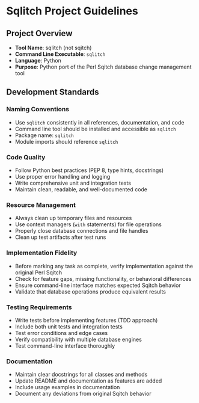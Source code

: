 # Sqlitch Project Guidelines

## Project Overview
- **Tool Name**: sqlitch (not sqitch)
- **Command Line Executable**: `sqlitch`
- **Language**: Python
- **Purpose**: Python port of the Perl Sqitch database change management tool

## Development Standards

### Naming Conventions
- Use `sqlitch` consistently in all references, documentation, and code
- Command line tool should be installed and accessible as `sqlitch`
- Package name: `sqlitch`
- Module imports should reference `sqlitch`

### Code Quality
- Follow Python best practices (PEP 8, type hints, docstrings)
- Use proper error handling and logging
- Write comprehensive unit and integration tests
- Maintain clean, readable, and well-documented code

### Resource Management
- Always clean up temporary files and resources
- Use context managers (`with` statements) for file operations
- Properly close database connections and file handles
- Clean up test artifacts after test runs

### Implementation Fidelity
- Before marking any task as complete, verify implementation against the original Perl Sqitch
- Check for feature gaps, missing functionality, or behavioral differences
- Ensure command-line interface matches expected Sqitch behavior
- Validate that database operations produce equivalent results

### Testing Requirements
- Write tests before implementing features (TDD approach)
- Include both unit tests and integration tests
- Test error conditions and edge cases
- Verify compatibility with multiple database engines
- Test command-line interface thoroughly

### Documentation
- Maintain clear docstrings for all classes and methods
- Update README and documentation as features are added
- Include usage examples in documentation
- Document any deviations from original Sqitch behavior